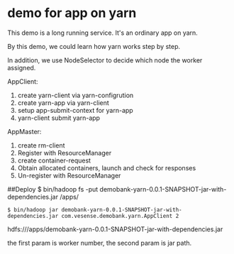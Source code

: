 # demo for app on yarn
This demo is a long running service. It's an ordinary app on yarn.

By this demo, we could learn how yarn works step by step.

In addition, we use NodeSelector to decide which node the worker assigned.

AppClient:

1. create yarn-client via yarn-configrution
2. create yarn-app via yarn-client
3. setup app-submit-context for yarn-app
4. yarn-client submit yarn-app

AppMaster:

1. create rm-client
2. Register with ResourceManager
3. create container-request
4. Obtain allocated containers, launch and check for responses
5. Un-register with ResourceManager

##Deploy
	$ bin/hadoop fs -put demobank-yarn-0.0.1-SNAPSHOT-jar-with-dependencies.jar /apps/

	$ bin/hadoop jar demobank-yarn-0.0.1-SNAPSHOT-jar-with-dependencies.jar com.vesense.demobank.yarn.AppClient 2 
hdfs:///apps/demobank-yarn-0.0.1-SNAPSHOT-jar-with-dependencies.jar

the first param is worker number, the second param is jar path.


	
